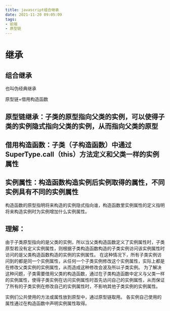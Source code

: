 ```yaml
---
title: javascript组合继承
date: 2021-11-20 09:05:09
tags:
- 前端
- 原型链
---
```

# 继承

## 组合继承

也叫伪经典继承

原型链+借用构造函数

## 原型链继承：子类的原型指向父类的实例，可以使得子类的实例隐式指向父类的实例，从而指向父类的原型

## 借用构造函数：子类（子构造函数）中通过SuperType.call（this）方法定义和父类一样的实例属性

## 实例属性：构造函数构造实例后实例取得的属性，不同实例具有不同的实例属性

构造函数的原型指明将来构造的实例隐式指向谁，构造函数里实例属性的定义指明将来构造实例时为实例增加什么实例属性。

## 理解：

由于子类原型指向的是父类的实例，所以当父类构造函数定义了实例属性时，子类原型若没有定义实例属性，则根据子类构造函数构造的子类实例访问该实例属性时访问的是父类构造函数构造的实例的实例属性。
在这种情况下，所有子类实例访问到的都是同一个实例属性，从任何一个子类实例修改这个实例属性，实际上都是在修改父类实例的实例属性，从而造成这种修改会波及所以子类实例。
为了解决这种问题，子类需要借用父类的构造函数，通过在子类构造函数中定义与父类一样的实例属性，使得子类实例在访问实例属性时首先访问自己的实例属性，从而保证了所有的子类实例在修改自己的实例属性时，不影响其他子类实例的实例属性。

实例们公共使用的方法或属性放到原型中，通过原型链取用。
各实例自己使用的属性通过在构造函数中声明实例属性取得。